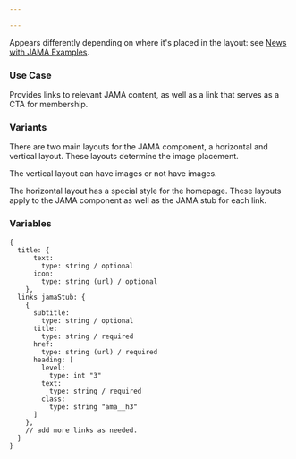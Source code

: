 ```yaml
---

---
```

Appears differently depending on where it's placed in the layout: see [News with JAMA Examples]().

### Use Case
Provides links to relevant JAMA content, as well as a link that serves as a CTA for membership.

### Variants
There are two main layouts for the JAMA component, a horizontal and vertical layout. These layouts determine the image placement.

The vertical layout can have images or not have images.

The horizontal layout has a special style for the homepage. These layouts apply to the JAMA component as well as the JAMA stub for each link.

### Variables
~~~
{
  title: {
      text: 
        type: string / optional
      icon: 
        type: string (url) / optional
    },
  links jamaStub: {
    {
      subtitle:
        type: string / optional
      title: 
        type: string / required
      href: 
        type: string (url) / required
      heading: [
        level: 
          type: int "3"
        text: 
          type: string / required       
        class:
          type: string "ama__h3"
      ]      
    },
    // add more links as needed.
  }
}

~~~
